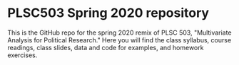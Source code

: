 # PLSC503 Spring 2020 repository

This is the GitHub repo for the spring 2020 remix of PLSC 503, "Multivariate Analysis for Political Research." Here you will find the class syllabus, course readings, class slides, data and code for examples, and homework exercises.
